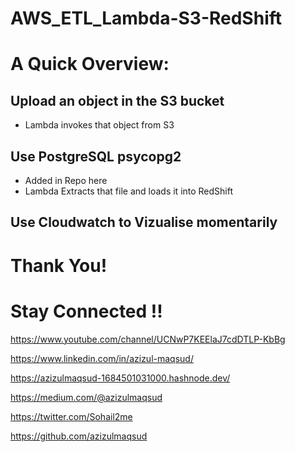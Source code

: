 # AWS_ETL_Lambda-S3-RedShift

# A Quick Overview:

## Upload an object in the S3 bucket
- Lambda invokes that object from S3

## Use PostgreSQL psycopg2 
- Added in Repo here
- Lambda Extracts that file and loads it into RedShift

## Use Cloudwatch to Vizualise momentarily

# Thank You!

#  Stay Connected !!

https://www.youtube.com/channel/UCNwP7KEElaJ7cdDTLP-KbBg

https://www.linkedin.com/in/azizul-maqsud/

https://azizulmaqsud-1684501031000.hashnode.dev/

https://medium.com/@azizulmaqsud

https://twitter.com/Sohail2me

https://github.com/azizulmaqsud
